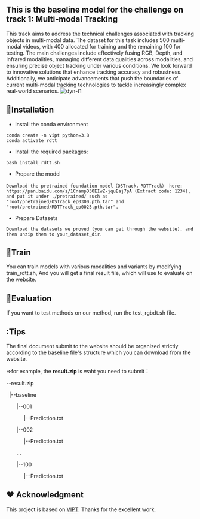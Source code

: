 ## This is the baseline model for the challenge on track 1: Multi-modal Tracking

This track aims to address the technical challenges associated with tracking objects in multi-modal data. The dataset for this task includes 500 multi-modal videos, with 400 allocated for training and the remaining 100 for testing. The main challenges include effectively fusing RGB, Depth, and Infrared modalities, managing different data qualities across modalities, and ensuring precise object tracking under various conditions. We look forward to innovative solutions that enhance tracking accuracy and robustness. Additionally, we anticipate advancements that push the boundaries of current multi-modal tracking technologies to tackle increasingly complex real-world scenarios.
![dyn-t1](https://github.com/user-attachments/assets/bf95735b-a16c-47ce-9f83-c55460f559ab)


## :bookmark_tabs:Installation
* Install the conda environment
```
conda create -n vipt python=3.8
conda activate rdtt
```
* Install the required packages:
```
bash install_rdtt.sh
```
* Prepare the model
```
Dowmload the pretrained foundation model（OSTrack，RDTTrack） here: https://pan.baidu.com/s/1CnampD30EIwZ-jquEaj7pA (Extract code: 1234), and put it under ./pretrained/ such as "root/pretrained/OSTrack_ep0300.pth.tar" and "root/pretrained/RDTTrack_ep0025.pth.tar".
```
* Prepare Datasets
```
Download the datasets we proved (you can get through the website), and then unzip them to your_dataset_dir.
```

## :car:Train
You can train models with various modalities and variants by modifying train_rdtt.sh, And you will get a final result file, which will use to evaluate on the website.

## :car:Evaluation
If you want to test methods on our method, run the test_rgbdt.sh file. 

## :Tips
The final document submit to the website should be organized strictly according to the baseline file's structure which you can download from the website.

=>for example, the  **result.zip**  is waht you need to submit：

<p>--result.zip</p>
<p>&nbsp&nbsp|--baseline</p>
<p>&nbsp&nbsp&nbsp&nbsp&nbsp&nbsp&nbsp|--001</p>
<p>&nbsp&nbsp&nbsp&nbsp&nbsp&nbsp&nbsp&nbsp&nbsp&nbsp&nbsp&nbsp|--Prediction.txt</p>
<p>&nbsp&nbsp&nbsp&nbsp&nbsp&nbsp&nbsp|--002</p>
<p>&nbsp&nbsp&nbsp&nbsp&nbsp&nbsp&nbsp&nbsp&nbsp&nbsp&nbsp&nbsp|--Prediction.txt</p>
<p>&nbsp&nbsp&nbsp&nbsp&nbsp&nbsp&nbsp...</p>
<p>&nbsp&nbsp&nbsp&nbsp&nbsp&nbsp&nbsp|--100</p>
<p>&nbsp&nbsp&nbsp&nbsp&nbsp&nbsp&nbsp&nbsp&nbsp&nbsp&nbsp&nbsp|--Prediction.txt</p>

## :hearts: Acknowledgment
This project is based on [VIPT](https://github.com/jiawen-zhu/ViPT ).
Thanks for the excellent work.

